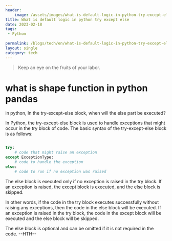 ```yaml
---
header:
    image: /assets/images/what-is-default-logic-in-python-try-except-else.jpg
title: What is default logic in python try except else
date: 2023-02-18
tags:
 - Python
 
permalink: /blogs/tech/en/what-is-default-logic-in-python-try-except-else
layout: single
category: tech
---
```


> Keep an eye on the fruits of your labor.

# what is shape function in python pandas
in python, In the try-except-else block, when will the else part be executed?

In Python, the try-except-else block is used to handle exceptions that might occur in the try block of code. The basic syntax of the try-except-else block is as follows:

```python

try:
    # code that might raise an exception
except ExceptionType:
    # code to handle the exception
else:
    # code to run if no exception was raised
```
The else block is executed only if no exception is raised in the try block. If an exception is raised, the except block is executed, and the else block is skipped.

In other words, if the code in the try block executes successfully without raising any exceptions, then the code in the else block will be executed. If an exception is raised in the try block, the code in the except block will be executed and the else block will be skipped.

The else block is optional and can be omitted if it is not required in the code.
--HTH--



